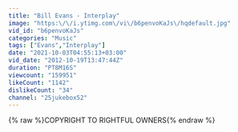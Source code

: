 ```yaml
---
title: "Bill Evans - Interplay"
image: "https:\/\/i.ytimg.com\/vi\/b6penvoKaJs\/hqdefault.jpg"
vid_id: "b6penvoKaJs"
categories: "Music"
tags: ["Evans","Interplay"]
date: "2021-10-03T04:55:13+03:00"
vid_date: "2012-10-19T13:47:44Z"
duration: "PT8M16S"
viewcount: "159951"
likeCount: "1142"
dislikeCount: "34"
channel: "25jukebox52"
---
```

{% raw %}COPYRIGHT TO RIGHTFUL OWNERS{% endraw %}

